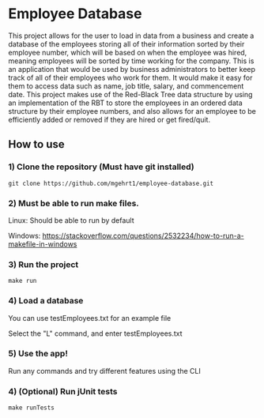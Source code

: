 # Employee Database

This project allows for the user to load in data from a business and create a database of the employees storing all of their information sorted by their employee number, which will be based on when the employee was hired, meaning employees will be sorted by time working for the company. This is an application that would be used by business administrators to better keep track of all of their employees who work for them. It would make it easy for them to access data such as name, job title, salary, and commencement date. This project makes use of the Red-Black Tree data structure by using an implementation of the RBT to store the employees in an ordered data structure by their employee numbers, and also allows for an employee to be efficiently added or removed if they are hired or get fired/quit.

## How to use

### 1) Clone the repository (Must have git installed)

```
git clone https://github.com/mgehrt1/employee-database.git
```

### 2) Must be able to run make files.

Linux: Should be able to run by default

Windows: https://stackoverflow.com/questions/2532234/how-to-run-a-makefile-in-windows

### 3) Run the project

```
make run
```

### 4) Load a database

You can use testEmployees.txt for an example file

Select the "L" command, and enter testEmployees.txt

### 5) Use the app!

Run any commands and try different features using the CLI

### 4) (Optional) Run jUnit tests

```
make runTests
```
